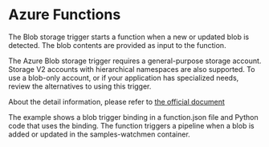 # Azure Functions
The Blob storage trigger starts a function when a new or updated blob is detected. 
The blob contents are provided as input to the function.

The Azure Blob storage trigger requires a general-purpose storage account. 
Storage V2 accounts with hierarchical namespaces are also supported. 
To use a blob-only account, or if your application has specialized needs, review the alternatives to using this trigger.

About the detail information, please refer to [the official document](https://docs.microsoft.com/en-us/azure/azure-functions/)

The example shows a blob trigger binding in a function.json file and Python code that uses the binding. 
The function triggers a pipeline when a blob is added or updated in the samples-watchmen container.